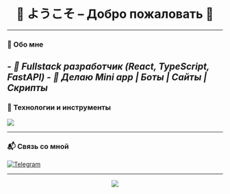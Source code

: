 <h1 align="center">🌸 ようこそ – Добро пожаловать 🌸</h1>

---

### 🧠 Обо мне
-<i> 💼 Fullstack разработчик (React, TypeScript, FastAPI) </i>
-<i> 🌟 Делаю Mini app | Боты | Сайты | Скрипты </i>
---

### 🧰 Технологии и инструменты

<p align="left">
  <img src="https://skillicons.dev/icons?i=react,ts,js,py,fastapi,postgres,scss,vite,git,figma" />
</p>

---

### 📬 Связь со мной

<p>
  <a href="https://t.me/FaceNyra" target="_blank">
    <img alt="Telegram" src="https://img.shields.io/badge/Telegram-2CA5E0?style=for-the-badge&logo=telegram&logoColor=white" />
  </a>
</p>

---

<div align="center">
  <img src="https://capsule-render.vercel.app/api?type=waving&color=F472B6&height=120&section=footer"/>
</div>
